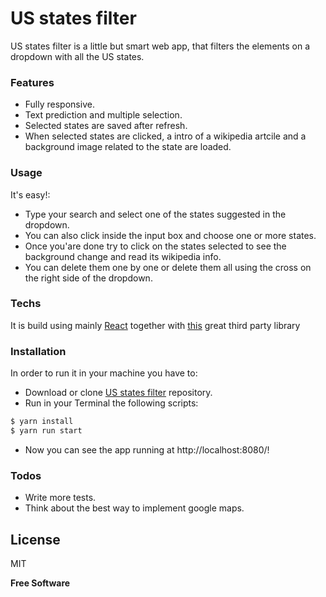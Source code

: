 # US states filter

US states filter is a little but smart web app, that filters the elements on a dropdown with all the US states. 

### Features

  - Fully responsive.
  - Text prediction and multiple selection.
  - Selected states are saved after refresh.
  - When selected states are clicked, a intro of a wikipedia artcile and a background image related to the state are loaded.

### Usage

It's easy!:
  - Type your search and select one of the states suggested in the dropdown.
  - You can also click inside the input box and choose one or more states.
  - Once you'are done try to click on the states selected to see the background change and read its wikipedia info.
  - You can delete them one by one or delete them all using the cross on the right side of the dropdown.


### Techs

It is build using mainly [React](https://reactjs.org/) together with [this](https://github.com/JedWatson/react-select) great third party library

### Installation

In order to run it in your machine you have to:
- Download or clone [US states filter](https://github.com/Salsatore89/usa-states-filter) repository. 
- Run in your Terminal the following scripts:
```sh
$ yarn install
$ yarn run start
```
- Now you can see the app running at http://localhost:8080/!

### Todos

 - Write more tests.
 - Think about the best way to implement google maps.

License
----

MIT

**Free Software**


